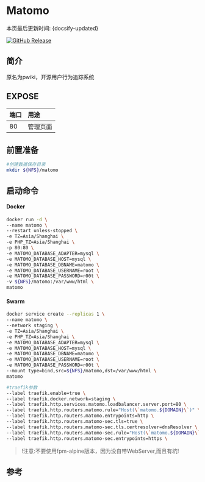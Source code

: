 # Matomo

本页最后更新时间: {docsify-updated}

[![GitHub Release](https://img.shields.io/github/release/matomo-org/matomo.svg)](https://github.com/matomo-org/matomo/releases/latest)

## 简介

原名为pwiki，开源用户行为追踪系统


## EXPOSE

| 端口 | 用途 |
| :--- | :--- |
| 80 | 管理页面 |



## 前置准备

```bash
#创建数据保存目录
mkdir ${NFS}/matomo
```

## 启动命令

<!-- tabs:start -->
#### **Docker**
```bash
docker run -d \
--name matomo \
--restart unless-stopped \
-e TZ=Asia/Shanghai \
-e PHP_TZ=Asia/Shanghai \
-p 80:80 \
-e MATOMO_DATABASE_ADAPTER=mysql \
-e MATOMO_DATABASE_HOST=mysql \
-e MATOMO_DATABASE_DBNAME=matomo \
-e MATOMO_DATABASE_USERNAME=root \
-e MATOMO_DATABASE_PASSWORD=r00t \
-v ${NFS}/matomo:/var/www/html \
matomo
```


#### **Swarm**
```bash
docker service create --replicas 1 \
--name matomo \
--network staging \
-e TZ=Asia/Shanghai \
-e PHP_TZ=Asia/Shanghai \
-e MATOMO_DATABASE_ADAPTER=mysql \
-e MATOMO_DATABASE_HOST=mysql \
-e MATOMO_DATABASE_DBNAME=matomo \
-e MATOMO_DATABASE_USERNAME=root \
-e MATOMO_DATABASE_PASSWORD=r00t \
--mount type=bind,src=${NFS}/matomo,dst=/var/www/html \
matomo

#traefik参数
--label traefik.enable=true \
--label traefik.docker.network=staging \
--label traefik.http.services.matomo.loadbalancer.server.port=80 \
--label traefik.http.routers.matomo.rule="Host(\`matomo.${DOMAIN}\`)" \
--label traefik.http.routers.matomo.entrypoints=http \
--label traefik.http.routers.matomo-sec.tls=true \
--label traefik.http.routers.matomo-sec.tls.certresolver=dnsResolver \
--label traefik.http.routers.matomo-sec.rule="Host(\`matomo.${DOMAIN}\`)" \
--label traefik.http.routers.matomo-sec.entrypoints=https \
```

<!-- tabs:end -->

> !注意:不要使用fpm-alpine版本，因为没自带WebServer,而且有坑!

## 参考


